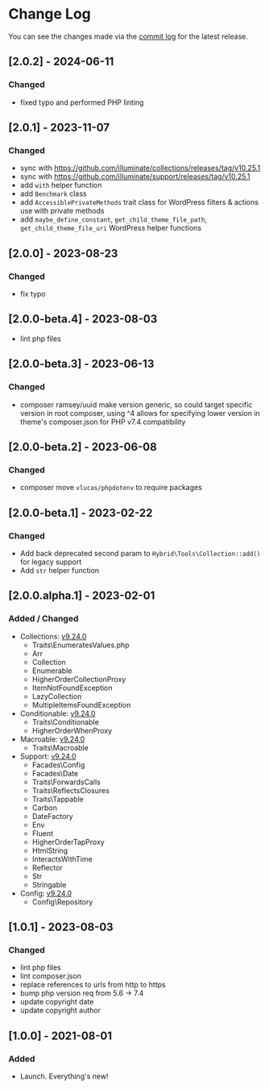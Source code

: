 # Change Log

You can see the changes made via the [commit log](https://github.com/themehybrid/hybrid-tools/commits/master) for the latest release.

## [2.0.2] - 2024-06-11

### Changed

* fixed typo and performed PHP linting

## [2.0.1] - 2023-11-07

### Changed

* sync with https://github.com/illuminate/collections/releases/tag/v10.25.1
* sync with https://github.com/illuminate/support/releases/tag/v10.25.1
* add `with` helper function
* add `Benchmark` class
* add `AccessiblePrivateMethods` trait class for WordPress filters & actions use with private methods
* add `maybe_define_constant`, `get_child_theme_file_path`, `get_child_theme_file_uri` WordPress helper functions

## [2.0.0] - 2023-08-23

### Changed

- fix typo

## [2.0.0-beta.4] - 2023-08-03

- lint php files

## [2.0.0-beta.3] - 2023-06-13

### Changed

- composer ramsey/uuid make version generic, so could target specific version in root composer, using ^4 allows for specifying lower version in theme's composer.json for PHP v7.4 compatibility

## [2.0.0-beta.2] - 2023-06-08

### Changed

- composer move `vlucas/phpdotenv` to require packages

## [2.0.0-beta.1] - 2023-02-22

### Changed

- Add back deprecated second param to `Hybrid\Tools\Collection::add()` for legacy support
- Add `str` helper function

## [2.0.0.alpha.1] - 2023-02-01

### Added / Changed

- Collections: [v9.24.0](https://github.com/illuminate/collections/tree/v9.24.0)
  - Traits\EnumeratesValues.php
  - Arr
  - Collection
  - Enumerable
  - HigherOrderCollectionProxy
  - ItemNotFoundException
  - LazyCollection
  - MultipleItemsFoundException
- Conditionable: [v9.24.0](https://github.com/illuminate/conditionable/tree/v9.24.0)
  - Traits\Conditionable
  - HigherOrderWhenProxy
- Macroable: [v9.24.0](https://github.com/illuminate/macroable/tree/v9.24.0)
  - Traits\Macroable
- Support: [v9.24.0](https://github.com/illuminate/support/tree/v9.24.0)
  - Facades\Config
  - Facades\Date
  - Traits\ForwardsCalls
  - Traits\ReflectsClosures
  - Traits\Tappable
  - Carbon
  - DateFactory
  - Env
  - Fluent
  - HigherOrderTapProxy
  - HtmlString
  - InteractsWithTime
  - Reflector
  - Str
  - Stringable
- Config: [v9.24.0](https://github.com/illuminate/config/tree/v9.24.0)
  - Config\Repository

## [1.0.1] - 2023-08-03

### Changed

- lint php files
- lint composer.json
- replace references to urls from http to https
- bump php version req from 5.6 -> 7.4
- update copyright date
- update copyright author


## [1.0.0] - 2021-08-01

### Added

- Launch.  Everything's new!
